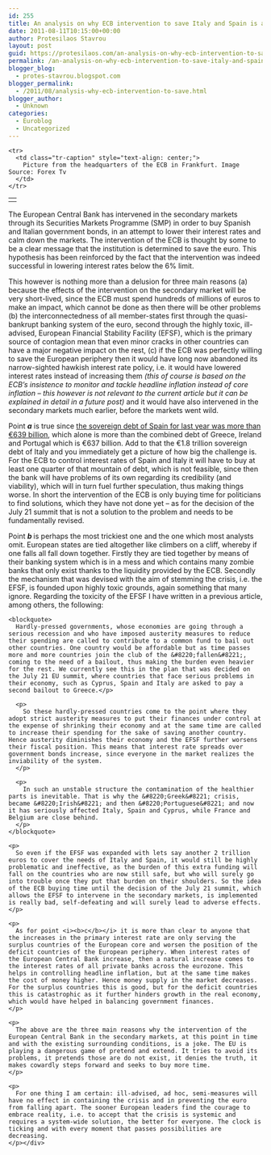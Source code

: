 ```yaml
---
id: 255
title: An analysis on why ECB intervention to save Italy and Spain is a joke
date: 2011-08-11T10:15:00+00:00
author: Protesilaos Stavrou
layout: post
guid: https://protesilaos.com/an-analysis-on-why-ecb-intervention-to-save-italy-and-spain-is-a-joke/
permalink: /an-analysis-on-why-ecb-intervention-to-save-italy-and-spain-is-a-joke/
blogger_blog:
  - protes-stavrou.blogspot.com
blogger_permalink:
  - /2011/08/analysis-why-ecb-intervention-to-save.html
blogger_author:
  - Unknown
categories:
  - Euroblog
  - Uncategorized
---
```

<div dir="ltr" style="text-align: left;" trbidi="on">
  <table align="center" cellpadding="0" cellspacing="0" class="tr-caption-container" style="margin-left: auto; margin-right: auto; text-align: center;">
    <tr>
      <td style="text-align: center;">
      </td>
    </tr>
    
    <tr>
      <td class="tr-caption" style="text-align: center;">
        Picture from the headquarters of the ECB in Frankfurt. Image Source: Forex Tv
      </td>
    </tr>
  </table>
  
  <p>
    The European Central Bank has intervened in the secondary markets through its Securities Markets Programme (SMP) in order to buy Spanish and Italian government bonds, in an attempt to lower their interest rates and calm down the markets. The intervention of the ECB is thought by some to be a clear message that the institution is determined to save the euro. This hypothesis has been reinforced by the fact that the intervention was indeed successful in lowering interest rates below the 6% limit.
  </p>
  
  <p>
    This however is nothing more than a delusion for three main reasons (a) because the effects of the intervention on the secondary market will be very short-lived, since the ECB must spend hundreds of millions of euros to make an impact, which cannot be done as then there will be other problems (b) the interconnectedness of all member-states first through the quasi-bankrupt banking system of the euro, second through the highly toxic, ill-advised, European Financial Stability Facility (EFSF), which is the primary source of contagion mean that even minor cracks in other countries can have a major negative impact on the rest, (c) if the ECB was perfectly willing to save the European periphery then it would have long now abandoned its narrow-sighted hawkish interest rate policy, i.e. it would have lowered interest rates instead of increasing them <i>(this of course is based on the ECB&#8217;s insistence to monitor and tackle headline inflation instead of core inflation &#8211; this however is not relevant to the current article but it can be explained in detail in a future post)</i> and it would have also intervened in the secondary markets much earlier, before the markets went wild.
  </p>
  
  <p>
    Point <i><b>a</b></i> is true since <a href="http://economistmeg.com/2011/08/08/ecb-bond-purchases-wont-really-help/">the sovereign debt of Spain for last year was more than €639 billion</a>, which alone is more than the combined debt of Greece, Ireland and Portugal which is €637 billion. Add to that the €1.8 trillion sovereign debt of Italy and you immediately get a picture of how big the challenge is. For the ECB to control interest rates of Spain and Italy it will have to buy at least one quarter of that mountain of debt, which is not feasible, since then the bank will have problems of its own regarding its credibility (and viability), which will in turn fuel further speculation, thus making things worse. In short the intervention of the ECB is only buying time for politicians to find solutions<i>, </i>which they have not done yet &#8211; as for the decision of the July 21 summit that is not a solution to the problem and needs to be fundamentally revised.
  </p>
  
  <p>
    Point <i><b>b </b></i>is perhaps the most trickiest one and the one which most analysts omit. European states are tied altogether like climbers on a cliff, whereby if one falls all fall down together. Firstly they are tied together by means of their banking system which is in a mess and which contains many zombie banks that only exist thanks to the liquidity provided by the ECB. Secondly the mechanism that was devised with the aim of stemming the crisis, i.e. the EFSF, is founded upon highly toxic grounds, again something that many ignore. Regarding the toxicity of the EFSF I have written in a previous article, among others, the following:<br /> 
    
    <blockquote>
      Hardly-pressed governments, whose economies are going through a serious recession and who have imposed austerity measures to reduce their spending are called to contribute to a common fund to bail out other countries. One country would be affordable but as time passes more and more countries join the club of the &#8220;fallen&#8221;, coming to the need of a bailout, thus making the burden even heavier for the rest. We currently see this in the plan that was decided on the July 21 EU summit, where countries that face serious problems in their economy, such as Cyprus, Spain and Italy are asked to pay a second bailout to Greece.</p> 
      
      <p>
        So these hardly-pressed countries come to the point where they adopt strict austerity measures to put their finances under control at the expense of shrinking their economy and at the same time are called to increase their spending for the sake of saving another country. Hence austerity diminishes their economy and the EFSF further worsens their fiscal position. This means that interest rate spreads over government bonds increase, since everyone in the market realizes the inviability of the system.
      </p>
      
      <p>
        In such an unstable structure the contamination of the healthier parts is inevitable. That is why the &#8220;Greek&#8221; crisis, became &#8220;Irish&#8221; and then &#8220;Portuguese&#8221; and now it has seriously affected Italy, Spain and Cyprus, while France and Belgium are close behind.
      </p>
    </blockquote>
    
    <p>
      So even if the EFSF was expanded with lets say another 2 trillion euros to cover the needs of Italy and Spain, it would still be highly problematic and ineffective, as the burden of this extra funding will fall on the countries who are now still safe, but who will surely go into trouble once they put that burden on their shoulders. So the idea of the ECB buying time until the decision of the July 21 summit, which allows the EFSF to intervene in the secondary markets, is implemented is really bad, self-defeating and will surely lead to adverse effects.
    </p>
    
    <p>
      As for point <i><b>c</b></i> it is more than clear to anyone that the increases in the primary interest rate are only serving the surplus countries of the European core and worsen the position of the deficit countries of the European periphery. When interest rates of the European Central Bank increase, then a natural increase comes to the interest rates of all private banks across the eurozone. This helps in controlling headline inflation, but at the same time makes the cost of money higher. Hence money supply in the market decreases. For the surplus countries this is good, but for the deficit countries this is catastrophic as it further hinders growth in the real economy, which would have helped in balancing government finances.
    </p>
    
    <p>
      The above are the three main reasons why the intervention of the European Central Bank in the secondary markets, at this point in time and with the existing surrounding conditions, is a joke. The EU is playing a dangerous game of pretend and extend. It tries to avoid its problems, it pretends those are do not exist, it denies the truth, it makes cowardly steps forward and seeks to buy more time.
    </p>
    
    <p>
      For one thing I am certain: ill-advised, ad hoc, semi-measures will have no effect in containing the crisis and in preventing the euro from falling apart. The sooner European leaders find the courage to embrace reality, i.e. to accept that the crisis is systemic and requires a system-wide solution, the better for everyone. The clock is ticking and with every moment that passes possibilities are decreasing.
    </p></div>